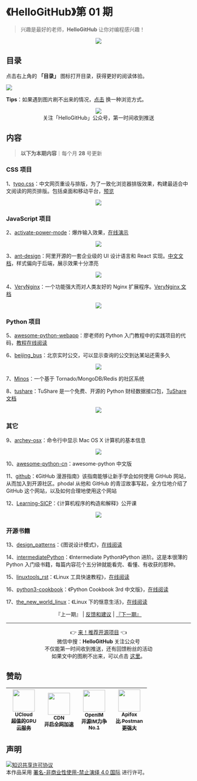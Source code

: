 # 《HelloGitHub》第 01 期
> 兴趣是最好的老师，**HelloGitHub** 让你对编程感兴趣！
<p align="center">
    <img src='https://raw.githubusercontent.com/521xueweihan/img_logo/master/logo/cover.jpg' style="max-width:100%;"></img>
</p>

## 目录

点击右上角的 **「目录」** 图标打开目录，获得更好的阅读体验。

![](https://raw.githubusercontent.com/521xueweihan/img_logo/master/logo/catalog.png)

**Tips**：如果遇到图片刷不出来的情况，[点击](https://hellogithub.com/periodical/volume/01) 换一种浏览方式。

<p align="center">
  <img src="https://raw.githubusercontent.com/521xueweihan/img_logo/master/logo/weixin.png" style="max-width:30%;"></img><br>
关注「HelloGitHub」公众号，第一时间收到推送
</p>

## 内容
> **以下为本期内容**｜每个月 **28** 号更新

### CSS 项目
1、[typo.css](https://hellogithub.com/periodical/statistics/click?target=https://github.com/sofish/typo.css)：中文网页重设与排版，为了一致化浏览器排版效果，构建最适合中文阅读的网页排版。包括桌面和移动平台，[预览](http://typo.sofi.sh/)


<p align="center"><img src='https://raw.githubusercontent.com/521xueweihan/img/master/hellogithub/01/3124402.png' style="max-width:80%; max-height=80%;"></img></p>

### JavaScript 项目
2、[activate-power-mode](https://hellogithub.com/periodical/statistics/click?target=https://github.com/disjukr/activate-power-mode)：爆炸输入效果，[在线演示](http://0xabcdef.com/activate-power-mode/)



<p align="center"><img src='https://raw.githubusercontent.com/521xueweihan/img/master/hellogithub/01/47449796.gif' style="max-width:80%; max-height=80%;"></img></p>

3、[ant-design](https://hellogithub.com/periodical/statistics/click?target=https://github.com/ant-design/ant-design)：阿里开源的一套企业级的 UI 设计语言和 React 实现。[中文文档](https://ant.design/docs/react/introduce-cn)，样式偏向于后端，展示效果十分漂亮


<p align="center"><img src='https://raw.githubusercontent.com/521xueweihan/img/master/hellogithub/01/34526884.png' style="max-width:80%; max-height=80%;"></img></p>

4、[VeryNginx](https://hellogithub.com/periodical/statistics/click?target=https://github.com/alexazhou/VeryNginx)：一个功能强大而对人类友好的 Nginx 扩展程序。[VeryNginx 文档](https://github.com/alexazhou/VeryNginx/blob/master/readme_zh.md)



<p align="center"><img src='https://raw.githubusercontent.com/521xueweihan/img/master/hellogithub/01/48843327.jpeg' style="max-width:80%; max-height=80%;"></img></p>

### Python 项目
5、[awesome-python-webapp](https://hellogithub.com/periodical/statistics/click?target=https://github.com/michaelliao/awesome-python-webapp)：廖老师的 Python 入门教程中的实践项目的代码，[教程在线阅读](http://www.liaoxuefeng.com/wiki/001374738125095c955c1e6d8bb493182103fac9270762a000/001397616003925a3d157284cd24bc0952d6c4a7c9d8c55000)


6、[beijing_bus](https://hellogithub.com/periodical/statistics/click?target=https://github.com/wong2/beijing_bus)：北京实时公交，可以显示查询的公交到达某站还需多久



<p align="center"><img src='https://raw.githubusercontent.com/521xueweihan/img/master/hellogithub/01/27574074.gif' style="max-width:80%; max-height=80%;"></img></p>

7、[Minos](https://hellogithub.com/periodical/statistics/click?target=https://github.com/phith0n/Minos)：一个基于 Tornado/MongoDB/Redis 的社区系统


8、[tushare](https://hellogithub.com/periodical/statistics/click?target=https://github.com/waditu/tushare)：TuShare 是一个免费、开源的 Python 财经数据接口包，[TuShare 文档](http://tushare.org/index.html)



<p align="center"><img src='https://raw.githubusercontent.com/521xueweihan/img/master/hellogithub/01/28904322.png' style="max-width:80%; max-height=80%;"></img></p>

### 其它
9、[archey-osx](https://hellogithub.com/periodical/statistics/click?target=https://github.com/obihann/archey-osx)：命令行中显示 Mac OS X 计算机的基本信息



<p align="center"><img src='https://raw.githubusercontent.com/521xueweihan/img/master/hellogithub/01/12810222.png' style="max-width:80%; max-height=80%;"></img></p>

10、[awesome-python-cn](https://hellogithub.com/periodical/statistics/click?target=https://github.com/jobbole/awesome-python-cn)：awesome-python 中文版


11、[github](https://hellogithub.com/periodical/statistics/click?target=https://github.com/phodal/github)：《GitHub 漫游指南》该指南能够让新手学会如何使用 GitHub 网站，从而加入到开源社区。phodal 从他和 GitHub 的青涩故事写起，全方位地介绍了 GitHub 这个网站，以及如何合理地使用这个网站


12、[Learning-SICP](https://hellogithub.com/periodical/statistics/click?target=https://github.com/DeathKing/Learning-SICP)：《计算机程序的构造和解释》公开课


<p align="center"><img src='https://raw.githubusercontent.com/521xueweihan/img/master/hellogithub/01/6688319.jpg' style="max-width:80%; max-height=80%;"></img></p>

### 开源书籍
13、[design_patterns](https://hellogithub.com/periodical/statistics/click?target=https://github.com/me115/design_patterns)：《图说设计模式》，[在线阅读](https://design-patterns.readthedocs.io/zh_CN/latest/index.html#)


14、[intermediatePython](https://hellogithub.com/periodical/statistics/click?target=https://github.com/yasoob/intermediatePython)：《Intermediate Python》Python 进阶。这是本很薄的 Python 入门级书籍，每篇内容花个五分钟就能看完、看懂、有收获的那种。

15、[linuxtools_rst](https://hellogithub.com/periodical/statistics/click?target=https://github.com/me115/linuxtools_rst)：《Linux 工具快速教程》，[在线阅读](http://linuxtools-rst.readthedocs.io/zh_CN/latest/)


16、[python3-cookbook](https://hellogithub.com/periodical/statistics/click?target=https://github.com/yidao620c/python3-cookbook)：《Python Cookbook 3rd 中文版》，[在线阅读](http://python3-cookbook.readthedocs.org/zh_CN/latest/)


17、[the_new_world_linux](https://hellogithub.com/periodical/statistics/click?target=https://github.com/yangyangwithgnu/the_new_world_linux)：《Linux 下的惬意生活》，[在线阅读](https://github.com/yangyangwithgnu/the_new_world_linux#目录)




<p align="center">
    『上一期』 | <a href='https://github.com/521xueweihan/HelloGitHub/issues/899'>反馈和建议</a> | <a href="https://github.com/521xueweihan/HelloGitHub/blob/master/content/HelloGitHub02.md">『下一期』</a>
</p>

---
<p align="center">
    👉 <a href='https://hellogithub.com/periodical'>来！推荐开源项目</a> 👈<br>
    微信中搜：<strong>HelloGitHub</strong> 关注公众号<br>
    不仅能第一时间收到推送，还有回馈粉丝的活动<br>
    如果文中的图刷不出来，可以点击 <a href='https://hellogithub.com/periodical/volume/01'>这里</a>。
</p>

## 赞助


<table>
  <thead>
    <tr>
      <th align="center" style="width: 80px;">
        <a href="https://www.compshare.cn/?utm_term=logo&utm_campaign=hellogithub&utm_source=otherdsp&utm_medium=display&ytag=logo_hellogithub_otherdsp_display">
          <img src="https://raw.githubusercontent.com/521xueweihan/img_logo/master/logo/ucloud.png" width="60px"><br>
          <sub>UCloud</sub><br>
          <sub>超值的GPU云服务</sub>
        </a>
      </th>
      <th align="center" style="width: 80px;">
        <a href="https://www.upyun.com/?from=hellogithub">
          <img src="https://raw.githubusercontent.com/521xueweihan/img_logo/master/logo/upyun.png" width="60px"><br>
          <sub>CDN</sub><br>
          <sub>开启全网加速</sub>
        </a>
      </th>
      <th align="center" style="width: 80px;">
        <a href="https://github.com/OpenIMSDK/Open-IM-Server">
          <img src="https://raw.githubusercontent.com/521xueweihan/img_logo/master/logo/im.png" width="60px"><br>
          <sub>OpenIM</sub><br>
          <sub>开源IM力争No.1</sub>
        </a>
      </th>
      <th align="center" style="width: 80px;">
        <a href="https://apifox.cn/a103hello">
          <img src="https://raw.githubusercontent.com/521xueweihan/img_logo/master/logo/apifox.png" width="60px"><br>
          <sub>Apifox</sub><br>
          <sub>比 Postman 更强大</sub>
        </a>
      </th>
    </tr>
  </thead>
</table>


## 声明
<a rel="license" href="https://creativecommons.org/licenses/by-nc-nd/4.0/deed.zh"><img alt="知识共享许可协议" style="border-width: 0" src="https://licensebuttons.net/l/by-nc-nd/4.0/88x31.png"></a><br>本作品采用 <a rel="license" href="https://creativecommons.org/licenses/by-nc-nd/4.0/deed.zh">署名-非商业性使用-禁止演绎 4.0 国际</a> 进行许可。
